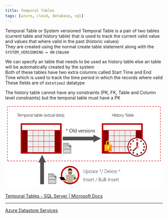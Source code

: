 ```yaml
---
title: Temporal Tables
tags: [azure, cloud, database, sql]
---
```


Temporal Table or System versioned Temporal Table is a pair of two tables (current table and history table) that is used to track the current valid value and values that where valid in the past (historic values)  
They are created using the normal create table statement along with the `SYSTEM_VERSIONING = ON` clause

We can specify an table that needs to be used as history table else an table will be automatically created by the system  
Both of these tables have two extra columns called Start Time and End Time which is used to track the time period in which the records where valid  
These fields are of `datetime2` datatype

The history table cannot have any constraints (PK, FK, Table and Column level constraints) but the temporal table must have a PK

![Temporal Tables|600](../../images/temporal-tables.png)

[Temporal Tables - SQL Server | Microsoft Docs](https://docs.microsoft.com/en-us/sql/relational-databases/tables/temporal-tables?view=sql-server-ver15)

---

[Azure Datastore Services](../Azure%20Datastore%20Services.md)